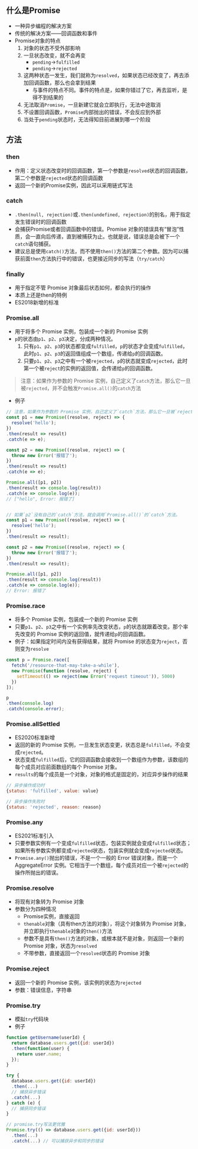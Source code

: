 ## 什么是Promise

 - 一种异步编程的解决方案
 - 传统的解决方案——回调函数和事件
 - Promise对象的特点
	1. 对象的状态不受外部影响
	2. 一旦状态改变，就不会再变
		 - `pending`->`fulfilled`
		 - `pending`->`rejected`
	3. 这两种状态一发生，我们就称为`resolved`，如果状态已经改变了，再去添加回调函数，那么也会拿到结果
		- 与事件的特点不同。事件的特点是，如果你错过了它，再去监听，是得不到结果的
	4. 无法取消`Promise`，一旦新建它就会立即执行，无法中途取消	
	5. 不设置回调函数，`Promise`内部抛出的错误，不会反应到外部
	6. 当处于`pending`状态时，无法得知目前进展到哪一个阶段

## 方法
 
 ### then
  - 作用：定义状态改变时的回调函数，第一个参数是`resolved`状态的回调函数，第二个参数是`rejected`状态的回调函数
  - 返回一个新的Promise实例，因此可以采用链式写法

### catch

- `.then(null, rejection)`或`.then(undefined, rejection)`的别名，用于指定发生错误时的回调函数
- 会捕获Promise或者回调函数中的错误。Promise 对象的错误具有“冒泡”性质，会一直向后传递，直到被捕获为止。也就是说，错误总是会被下一个`catch`语句捕获。
- 建议总是使用`catch()`方法，而不使用`then()`方法的第二个参数。因为可以捕获前面`then`方法执行中的错误，也更接近同步的写法（`try/catch`）

### finally

- 用于指定不管 Promise 对象最后状态如何，都会执行的操作
- 本质上还是then的特例
- ES2018新增的标准

### Promise.all

- 用于将多个 Promise 实例，包装成一个新的 Promise 实例
- `p`的状态由`p1`、`p2`、`p3`决定，分成两种情况。
	1. 只有`p1`、`p2`、`p3`的状态都变成`fulfilled`，`p`的状态才会变成`fulfilled`，此时`p1`、`p2`、`p3`的返回值组成一个数组，传递给`p`的回调函数。
	2. 只要`p1`、`p2`、`p3`之中有一个被`rejected`，`p`的状态就变成`rejected`，此时第一个被`reject`的实例的返回值，会传递给`p`的回调函数。

> 注意：如果作为参数的 Promise 实例，自己定义了`catch`方法，那么它一旦被`rejected`，并不会触发`Promise.all()`的`catch`方法
- 例子
```js
// 注意，如果作为参数的 Promise 实例，自己定义了`catch`方法，那么它一旦被`rejected`，并不会触发`Promise.all()`的`catch`方法。
const p1 = new Promise((resolve, reject) => {
  resolve('hello');
})
.then(result => result)
.catch(e => e);

const p2 = new Promise((resolve, reject) => {
  throw new Error('报错了');
})
.then(result => result)
.catch(e => e);

Promise.all([p1, p2])
.then(result => console.log(result))
.catch(e => console.log(e));
// ["hello", Error: 报错了]


// 如果`p2`没有自己的`catch`方法，就会调用`Promise.all()`的`catch`方法。
const p1 = new Promise((resolve, reject) => {
  resolve('hello');
})
.then(result => result);

const p2 = new Promise((resolve, reject) => {
  throw new Error('报错了');
})
.then(result => result);

Promise.all([p1, p2])
.then(result => console.log(result))
.catch(e => console.log(e));
// Error: 报错了
```
### Promise.race

- 将多个 Promise 实例，包装成一个新的 Promise 实例
- 只要`p1`、`p2`、`p3`之中有一个实例率先改变状态，`p`的状态就跟着改变。那个率先改变的 Promise 实例的返回值，就传递给`p`的回调函数。
- 例子：如果指定时间内没有获得结果，就将 Promise 的状态变为`reject`，否则变为`resolve`
```js
const p = Promise.race([
  fetch('/resource-that-may-take-a-while'),
  new Promise(function (resolve, reject) {
    setTimeout(() => reject(new Error('request timeout')), 5000)
  })
]);

p
.then(console.log)
.catch(console.error);
```

### Promise.allSettled

- ES2020标准新增
- 返回的新的 Promise 实例，一旦发生状态变更，状态总是`fulfilled`，不会变成`rejected`。
- 状态变成`fulfilled`后，它的回调函数会接收到一个数组作为参数，该数组的每个成员对应前面数组的每个 Promise 对象。
- `results`的每个成员是一个对象，对象的格式是固定的，对应异步操作的结果

```js
// 异步操作成功时
{status: 'fulfilled', value: value}

// 异步操作失败时
{status: 'rejected', reason: reason}
```

### Promise.any

- ES2021标准引入
- 只要参数实例有一个变成`fulfilled`状态，包装实例就会变成`fulfilled`状态；如果所有参数实例都变成`rejected`状态，包装实例就会变成`rejected`状态。
- `Promise.any()`抛出的错误，不是一个一般的 Error 错误对象，而是一个AggregateError 实例。它相当于一个数组，每个成员对应一个被`rejected`的操作所抛出的错误。

### Promise.resolve

- 将现有对象转为 Promise 对象
- 参数分为四种情况
	- Promise实例，直接返回
	- `thenable`对象（具有then方法的对象），将这个对象转为 Promise 对象，并立即执行`thenable`对象的`then()`方法
	- 参数不是具有`then()`方法的对象，或根本就不是对象，则返回一个新的 Promise 对象，状态为`resolved`
	- 不带参数，直接返回一个`resolved`状态的 Promise 对象

### Promise.reject

- 返回一个新的 Promise 实例，该实例的状态为`rejected`
- 参数：错误信息，字符串

### Promise.try

- 模拟`try`代码块
- 例子

```js
function getUsername(userId) {
  return database.users.get({id: userId})
  .then(function(user) {
    return user.name;
  });
}

try {
  database.users.get({id: userId})
  .then(...)
  // 捕获异步错误
  .catch(...)
} catch (e) {
  // 捕获同步错误
}

// promise.try写法更优雅
Promise.try(() => database.users.get({id: userId}))
  .then(...)
  .catch(...) // 可以捕获异步和同步的错误
```